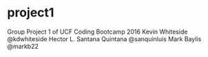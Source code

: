 # project1
Group Project 1 of UCF Coding Bootcamp 2016
Kevin Whiteside @kdwhiteside
Hector L. Santana Quintana @sanquinluis
Mark Baylis @markb22